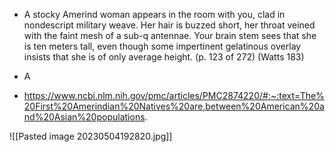 * A stocky Amerind woman appears in the room with you, clad in nondescript military weave. Her hair is buzzed short, her throat veined with the faint mesh of a sub-q antennae. Your brain stem sees that she is ten meters tall, even though some impertinent gelatinous overlay insists that she is of only average height. (p. 123 of 272) (Watts 183)
* A


* https://www.ncbi.nlm.nih.gov/pmc/articles/PMC2874220/#:~:text=The%20First%20Amerindian%20Natives%20are,between%20American%20and%20Asian%20populations.

![[Pasted image 20230504192820.jpg]]